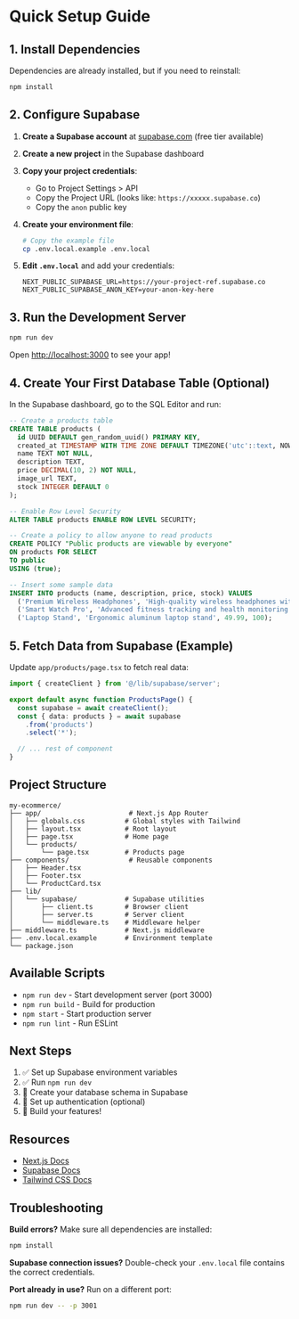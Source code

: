# Quick Setup Guide

## 1. Install Dependencies

Dependencies are already installed, but if you need to reinstall:
```bash
npm install
```

## 2. Configure Supabase

1. **Create a Supabase account** at [supabase.com](https://supabase.com) (free tier available)

2. **Create a new project** in the Supabase dashboard

3. **Copy your project credentials**:
   - Go to Project Settings > API
   - Copy the Project URL (looks like: `https://xxxxx.supabase.co`)
   - Copy the `anon` public key

4. **Create your environment file**:
   ```bash
   # Copy the example file
   cp .env.local.example .env.local
   ```

5. **Edit `.env.local`** and add your credentials:
   ```
   NEXT_PUBLIC_SUPABASE_URL=https://your-project-ref.supabase.co
   NEXT_PUBLIC_SUPABASE_ANON_KEY=your-anon-key-here
   ```

## 3. Run the Development Server

```bash
npm run dev
```

Open [http://localhost:3000](http://localhost:3000) to see your app!

## 4. Create Your First Database Table (Optional)

In the Supabase dashboard, go to the SQL Editor and run:

```sql
-- Create a products table
CREATE TABLE products (
  id UUID DEFAULT gen_random_uuid() PRIMARY KEY,
  created_at TIMESTAMP WITH TIME ZONE DEFAULT TIMEZONE('utc'::text, NOW()) NOT NULL,
  name TEXT NOT NULL,
  description TEXT,
  price DECIMAL(10, 2) NOT NULL,
  image_url TEXT,
  stock INTEGER DEFAULT 0
);

-- Enable Row Level Security
ALTER TABLE products ENABLE ROW LEVEL SECURITY;

-- Create a policy to allow anyone to read products
CREATE POLICY "Public products are viewable by everyone"
ON products FOR SELECT
TO public
USING (true);

-- Insert some sample data
INSERT INTO products (name, description, price, stock) VALUES
  ('Premium Wireless Headphones', 'High-quality wireless headphones with noise cancellation', 299.99, 50),
  ('Smart Watch Pro', 'Advanced fitness tracking and health monitoring', 399.99, 30),
  ('Laptop Stand', 'Ergonomic aluminum laptop stand', 49.99, 100);
```

## 5. Fetch Data from Supabase (Example)

Update `app/products/page.tsx` to fetch real data:

```typescript
import { createClient } from '@/lib/supabase/server';

export default async function ProductsPage() {
  const supabase = await createClient();
  const { data: products } = await supabase
    .from('products')
    .select('*');

  // ... rest of component
}
```

## Project Structure

```
my-ecommerce/
├── app/                      # Next.js App Router
│   ├── globals.css          # Global styles with Tailwind
│   ├── layout.tsx           # Root layout
│   ├── page.tsx             # Home page
│   └── products/
│       └── page.tsx         # Products page
├── components/               # Reusable components
│   ├── Header.tsx
│   ├── Footer.tsx
│   └── ProductCard.tsx
├── lib/
│   └── supabase/            # Supabase utilities
│       ├── client.ts        # Browser client
│       ├── server.ts        # Server client
│       └── middleware.ts    # Middleware helper
├── middleware.ts            # Next.js middleware
├── .env.local.example       # Environment template
└── package.json
```

## Available Scripts

- `npm run dev` - Start development server (port 3000)
- `npm run build` - Build for production
- `npm start` - Start production server
- `npm run lint` - Run ESLint

## Next Steps

1. ✅ Set up Supabase environment variables
2. ✅ Run `npm run dev`
3. 🔲 Create your database schema in Supabase
4. 🔲 Set up authentication (optional)
5. 🔲 Build your features!

## Resources

- [Next.js Docs](https://nextjs.org/docs)
- [Supabase Docs](https://supabase.com/docs)
- [Tailwind CSS Docs](https://tailwindcss.com/docs)

## Troubleshooting

**Build errors?** Make sure all dependencies are installed:
```bash
npm install
```

**Supabase connection issues?** Double-check your `.env.local` file contains the correct credentials.

**Port already in use?** Run on a different port:
```bash
npm run dev -- -p 3001
```

